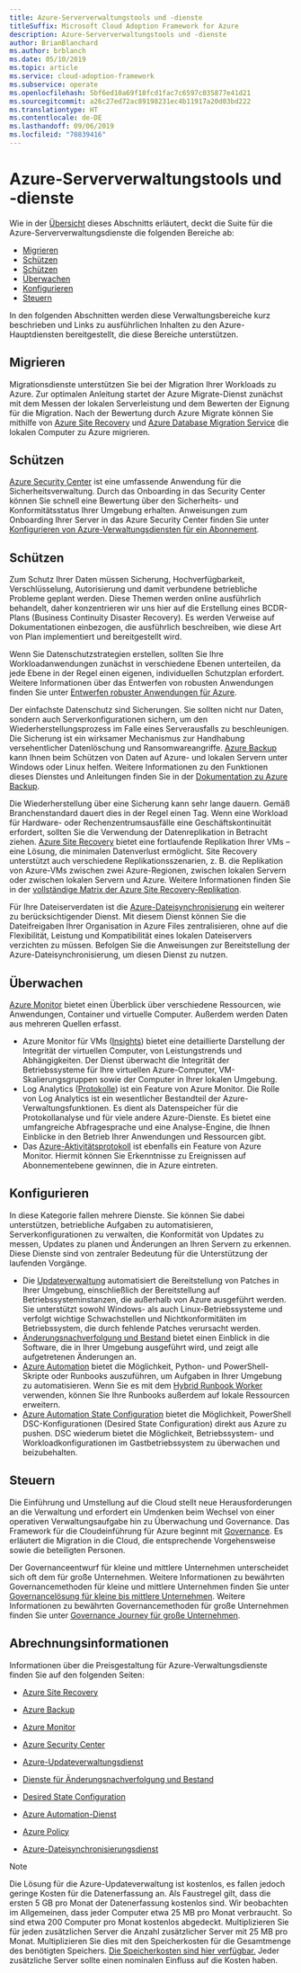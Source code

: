 ```yaml
---
title: Azure-Serververwaltungstools und -dienste
titleSuffix: Microsoft Cloud Adoption Framework for Azure
description: Azure-Serververwaltungstools und -dienste
author: BrianBlanchard
ms.author: brblanch
ms.date: 05/10/2019
ms.topic: article
ms.service: cloud-adoption-framework
ms.subservice: operate
ms.openlocfilehash: 5bf6ed10a69f18fcd1fac7c6597c035877e41d21
ms.sourcegitcommit: a26c27ed72ac89198231ec4b11917a20d03bd222
ms.translationtype: HT
ms.contentlocale: de-DE
ms.lasthandoff: 09/06/2019
ms.locfileid: "70839416"
---
```

# <a name="azure-server-management-tools-and-services"></a>Azure-Serververwaltungstools und -dienste

Wie in der [Übersicht](/azure/architecture/cloud-adoption/operations/azure-server-management/) dieses Abschnitts erläutert, deckt die Suite für die Azure-Serververwaltungsdienste die folgenden Bereiche ab:

- [Migrieren](#migrate)
- [Schützen](#secure)
- [Schützen](#protect)
- [Überwachen](#monitor)
- [Konfigurieren](#configure)
- [Steuern](#govern)

In den folgenden Abschnitten werden diese Verwaltungsbereiche kurz beschrieben und Links zu ausführlichen Inhalten zu den Azure-Hauptdiensten bereitgestellt, die diese Bereiche unterstützen.

## <a name="migrate"></a>Migrieren

Migrationsdienste unterstützen Sie bei der Migration Ihrer Workloads zu Azure. Zur optimalen Anleitung startet der Azure Migrate-Dienst zunächst mit dem Messen der lokalen Serverleistung und dem Bewerten der Eignung für die Migration. Nach der Bewertung durch Azure Migrate können Sie mithilfe von [Azure Site Recovery](https://docs.microsoft.com/azure/site-recovery/site-recovery-overview) und [Azure Database Migration Service](/azure/dms/dms-overview) die lokalen Computer zu Azure migrieren.

## <a name="secure"></a>Schützen

[Azure Security Center](/azure/security-center/security-center-intro) ist eine umfassende Anwendung für die Sicherheitsverwaltung. Durch das Onboarding in das Security Center können Sie schnell eine Bewertung über den Sicherheits- und Konformitätsstatus Ihrer Umgebung erhalten. Anweisungen zum Onboarding Ihrer Server in das Azure Security Center finden Sie unter [Konfigurieren von Azure-Verwaltungsdiensten für ein Abonnement](./onboard-at-scale.md#azure-security-center).

## <a name="protect"></a>Schützen

Zum Schutz Ihrer Daten müssen Sicherung, Hochverfügbarkeit, Verschlüsselung, Autorisierung und damit verbundene betriebliche Probleme geplant werden. Diese Themen werden online ausführlich behandelt, daher konzentrieren wir uns hier auf die Erstellung eines BCDR-Plans (Business Continuity Disaster Recovery). Es werden Verweise auf Dokumentationen einbezogen, die ausführlich beschreiben, wie diese Art von Plan implementiert und bereitgestellt wird.

Wenn Sie Datenschutzstrategien erstellen, sollten Sie Ihre Workloadanwendungen zunächst in verschiedene Ebenen unterteilen, da jede Ebene in der Regel einen eigenen, individuellen Schutzplan erfordert. Weitere Informationen über das Entwerfen von robusten Anwendungen finden Sie unter [Entwerfen robuster Anwendungen für Azure](https://docs.microsoft.com/azure/architecture/resiliency).

Der einfachste Datenschutz sind Sicherungen. Sie sollten nicht nur Daten, sondern auch Serverkonfigurationen sichern, um den Wiederherstellungsprozess im Falle eines Serverausfalls zu beschleunigen. Die Sicherung ist ein wirksamer Mechanismus zur Handhabung versehentlicher Datenlöschung und Ransomwareangriffe. [Azure Backup](https://docs.microsoft.com/azure/backup) kann Ihnen beim Schützen von Daten auf Azure- und lokalen Servern unter Windows oder Linux helfen. Weitere Informationen zu den Funktionen dieses Dienstes und Anleitungen finden Sie in der [Dokumentation zu Azure Backup](https://docs.microsoft.com/azure/backup/backup-overview).

Die Wiederherstellung über eine Sicherung kann sehr lange dauern. Gemäß Branchenstandard dauert dies in der Regel einen Tag. Wenn eine Workload für Hardware- oder Rechenzentrumsausfälle eine Geschäftskontinuität erfordert, sollten Sie die Verwendung der Datenreplikation in Betracht ziehen. [Azure Site Recovery](https://docs.microsoft.com/azure/site-recovery/site-recovery-overview) bietet eine fortlaufende Replikation Ihrer VMs – eine Lösung, die minimalen Datenverlust ermöglicht. Site Recovery unterstützt auch verschiedene Replikationsszenarien, z. B. die Replikation von Azure-VMs zwischen zwei Azure-Regionen, zwischen lokalen Servern oder zwischen lokalen Servern und Azure. Weitere Informationen finden Sie in der [vollständige Matrix der Azure Site Recovery-Replikation](https://docs.microsoft.com/azure/site-recovery/site-recovery-overview#what-can-i-replicate).

Für Ihre Dateiserverdaten ist die [Azure-Dateisynchronisierung](https://docs.microsoft.com/azure/storage/files/storage-sync-files-planning) ein weiterer zu berücksichtigender Dienst. Mit diesem Dienst können Sie die Dateifreigaben Ihrer Organisation in Azure Files zentralisieren, ohne auf die Flexibilität, Leistung und Kompatibilität eines lokalen Dateiservers verzichten zu müssen. Befolgen Sie die Anweisungen zur Bereitstellung der Azure-Dateisynchronisierung, um diesen Dienst zu nutzen.

## <a name="monitor"></a>Überwachen

[Azure Monitor](https://docs.microsoft.com/azure/azure-monitor/overview) bietet einen Überblick über verschiedene Ressourcen, wie Anwendungen, Container und virtuelle Computer. Außerdem werden Daten aus mehreren Quellen erfasst.

- Azure Monitor für VMs ([Insights](https://docs.microsoft.com/azure/azure-monitor/insights/vminsights-overview)) bietet eine detaillierte Darstellung der Integrität der virtuellen Computer, von Leistungstrends und Abhängigkeiten. Der Dienst überwacht die Integrität der Betriebssysteme für Ihre virtuellen Azure-Computer, VM-Skalierungsgruppen sowie der Computer in Ihrer lokalen Umgebung.
- Log Analytics ([Protokolle](https://docs.microsoft.com/azure/azure-monitor/platform/data-collection#logs)) ist ein Feature von Azure Monitor. Die Rolle von Log Analytics ist ein wesentlicher Bestandteil der Azure-Verwaltungsfunktionen. Es dient als Datenspeicher für die Protokollanalyse und für viele andere Azure-Dienste. Es bietet eine umfangreiche Abfragesprache und eine Analyse-Engine, die Ihnen Einblicke in den Betrieb Ihrer Anwendungen und Ressourcen gibt.
- Das [Azure-Aktivitätsprotokoll](https://docs.microsoft.com/azure/azure-monitor/platform/activity-logs-overview) ist ebenfalls ein Feature von Azure Monitor. Hiermit können Sie Erkenntnisse zu Ereignissen auf Abonnementebene gewinnen, die in Azure eintreten.

## <a name="configure"></a>Konfigurieren

In diese Kategorie fallen mehrere Dienste. Sie können Sie dabei unterstützen, betriebliche Aufgaben zu automatisieren, Serverkonfigurationen zu verwalten, die Konformität von Updates zu messen, Updates zu planen und Änderungen an Ihren Servern zu erkennen. Diese Dienste sind von zentraler Bedeutung für die Unterstützung der laufenden Vorgänge.

- Die [Updateverwaltung](https://docs.microsoft.com/azure/automation/automation-update-management#viewing-update-assessments) automatisiert die Bereitstellung von Patches in Ihrer Umgebung, einschließlich der Bereitstellung auf Betriebssysteminstanzen, die außerhalb von Azure ausgeführt werden. Sie unterstützt sowohl Windows- als auch Linux-Betriebssysteme und verfolgt wichtige Schwachstellen und Nichtkonformitäten im Betriebssystem, die durch fehlende Patches verursacht werden.
- [Änderungsnachverfolgung und Bestand](https://docs.microsoft.com/azure/automation/change-tracking) bietet einen Einblick in die Software, die in Ihrer Umgebung ausgeführt wird, und zeigt alle aufgetretenen Änderungen an.
- [Azure Automation](https://docs.microsoft.com/azure/automation/automation-intro) bietet die Möglichkeit, Python- und PowerShell-Skripte oder Runbooks auszuführen, um Aufgaben in Ihrer Umgebung zu automatisieren. Wenn Sie es mit dem [Hybrid Runbook Worker](https://docs.microsoft.com/azure/automation/automation-hybrid-runbook-worker) verwenden, können Sie Ihre Runbooks außerdem auf lokale Ressourcen erweitern.
- [Azure Automation State Configuration](https://docs.microsoft.com/azure/automation/automation-dsc-overview) bietet die Möglichkeit, PowerShell DSC-Konfigurationen (Desired State Configuration) direkt aus Azure zu pushen. DSC wiederum bietet die Möglichkeit, Betriebssystem- und Workloadkonfigurationen im Gastbetriebssystem zu überwachen und beizubehalten.

## <a name="govern"></a>Steuern

Die Einführung und Umstellung auf die Cloud stellt neue Herausforderungen an die Verwaltung und erfordert ein Umdenken beim Wechsel von einer operativen Verwaltungsaufgabe hin zu Überwachung und Governance. Das Framework für die Cloudeinführung für Azure beginnt mit [Governance](https://docs.microsoft.com/azure/architecture/cloud-adoption/governance/overview). Es erläutert die Migration in die Cloud, die entsprechende Vorgehensweise sowie die beteiligten Personen.

Der Governanceentwurf für kleine und mittlere Unternehmen unterscheidet sich oft dem für große Unternehmen. Weitere Informationen zu bewährten Governancemethoden für kleine und mittlere Unternehmen finden Sie unter [Governancelösung für kleine bis mittlere Unternehmen](https://docs.microsoft.com/azure/architecture/cloud-adoption/governance/journeys/small-to-medium-enterprise/overview). Weitere Informationen zu bewährten Governancemethoden für große Unternehmen finden Sie unter [Governance Journey für große Unternehmen](https://docs.microsoft.com/azure/architecture/cloud-adoption/governance/journeys/large-enterprise/overview).

## <a name="billing-information"></a>Abrechnungsinformationen

Informationen über die Preisgestaltung für Azure-Verwaltungsdienste finden Sie auf den folgenden Seiten:

- [Azure Site Recovery](https://azure.microsoft.com/pricing/details/site-recovery)

- [Azure Backup](https://azure.microsoft.com/pricing/details/backup)

- [Azure Monitor](https://azure.microsoft.com/pricing/details/monitor)

- [Azure Security Center](https://azure.microsoft.com/pricing/details/security-center)

- [Azure-Updateverwaltungsdienst](https://azure.microsoft.com/pricing/details/automation)

- [Dienste für Änderungsnachverfolgung und Bestand](https://azure.microsoft.com/pricing/details/automation)

- [Desired State Configuration](https://azure.microsoft.com/pricing/details/automation)

- [Azure Automation-Dienst](https://azure.microsoft.com/pricing/details/automation)

- [Azure Policy](https://azure.microsoft.com/pricing/details/azure-policy)

- [Azure-Dateisynchronisierungsdienst](https://azure.microsoft.com/pricing/details/storage/blobs)

> [!NOTE]
> Die Lösung für die Azure-Updateverwaltung ist kostenlos, es fallen jedoch geringe Kosten für die Datenerfassung an. Als Faustregel gilt, dass die ersten 5 GB pro Monat der Datenerfassung kostenlos sind. Wir beobachten im Allgemeinen, dass jeder Computer etwa 25 MB pro Monat verbraucht. So sind etwa 200 Computer pro Monat kostenlos abgedeckt. Multiplizieren Sie für jeden zusätzlichen Server die Anzahl zusätzlicher Server mit 25 MB pro Monat. Multiplizieren Sie dies mit den Speicherkosten für die Gesamtmenge des benötigten Speichers. [Die Speicherkosten sind hier verfügbar.](https://azure.microsoft.com/pricing/details/storage/) Jeder zusätzliche Server sollte einen nominalen Einfluss auf die Kosten haben.
